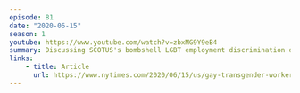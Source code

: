 ```yaml
---
episode: 81
date: "2020-06-15"
season: 1
youtube: https://www.youtube.com/watch?v=zbxMG9Y9eB4
summary: Discussing SCOTUS's bombshell LGBT employment discrimination decision
links:
    - title: Article
      url: https://www.nytimes.com/2020/06/15/us/gay-transgender-workers-supreme-court.html
---
```

